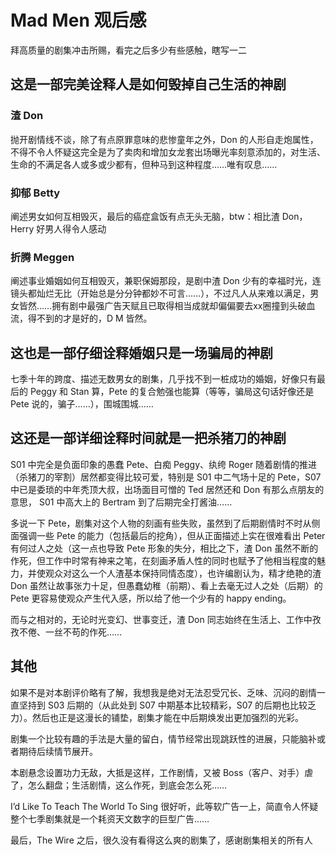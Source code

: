 # Mad Men 观后感

拜高质量的剧集冲击所赐，看完之后多少有些感触，瞎写一二

## **这是一部完美诠释人是如何毁掉自己生活的神剧**

### 渣 Don

抛开剧情线不谈，除了有点原罪意味的悲惨童年之外，Don 的人形自走炮属性，不得不令人怀疑这完全是为了卖肉和增加女龙套出场曝光率刻意添加的，对生活、生命的不满足各人或多或少都有，但种马到这种程度……唯有叹息……

### 抑郁  Betty

阐述男女如何互相毁灭，最后的癌症盒饭有点无头无脑，btw：相比渣 Don，Herry 好男人得令人感动

### 折腾 Meggen  

阐述事业婚姻如何互相毁灭，兼职保姆那段，是剧中渣 Don 少有的幸福时光，连镜头都灿烂无比（开始总是分分钟都妙不可言……），不过凡人从来难以满足，男女皆然……拥有剧中最强广告天赋且已取得相当成就却偏偏要去xx圈撞到头破血流，得不到的才是好的，D M 皆然。

## **这也是一部仔细诠释婚姻只是一场骗局的神剧**

七季十年的跨度、描述无数男女的剧集，几乎找不到一桩成功的婚姻，好像只有最后的 Peggy 和 Stan 算，Pete 的复合勉强也能算（等等，骗局这句话好像还是 Pete 说的，骗子……），围城围城……

## **这还是一部详细诠释时间就是一把杀猪刀的神剧**

S01 中完全是负面印象的愚蠢 Pete、白痴 Peggy、纨绔 Roger 随着剧情的推进（杀猪刀的宰割）居然都变得比较可爱，特别是 S01 中二气场十足的 Pete，S07 中已是委琐的中年秃顶大叔，出场面目可憎的 Ted 居然还和 Don 有那么点朋友的意思， S01 中高大上的 Bertram 到了后期完全打酱油……

多说一下 Pete，剧集对这个人物的刻画有些失败，虽然到了后期剧情时不时从侧面强调一些 Pete 的能力（包括最后的挖角），但从正面描述上实在很难看出 Peter 有何过人之处（这一点也导致 Pete 形象的失分，相比之下，渣 Don 虽然不断的作死，但工作中时常有神来之笔，在刻画矛盾人性的同时也赋予了他相当程度的魅力，并使观众对这么一个人渣基本保持同情态度），也许编剧认为，精才绝艳的渣 Don 虽然让故事张力十足，但愚蠢幼稚（前期）、看上去毫无过人之处（后期）的 Pete 更容易使观众产生代入感，所以给了他一个少有的 happy ending。

而与之相对的，无论时光变幻、世事变迁，渣 Don 同志始终在生活上、工作中孜孜不倦、一丝不苟的作死……

## **其他**

如果不是对本剧评价略有了解，我想我是绝对无法忍受冗长、乏味、沉闷的剧情一直坚持到 S03 后期的（从此处到 S07 中期基本比较精彩，S07 的后期也比较乏力）。然后也正是这漫长的铺垫，剧集才能在中后期焕发出更加强烈的光彩。

剧集一个比较有趣的手法是大量的留白，情节经常出现跳跃性的进展，只能脑补或者期待后续情节展开。

本剧悬念设置功力无敌，大抵是这样，工作剧情，又被 Boss（客户、对手）虐了，怎么翻盘；生活剧情，这么作死，到底会怎么死……

I’d Like To Teach The World To Sing 很好听，此等软广告一上，简直令人怀疑整个七季剧集就是一个耗资天文数字的巨型广告……

最后，The Wire 之后，很久没有看得这么爽的剧集了，感谢剧集相关的所有人